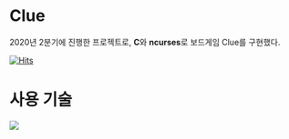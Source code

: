 # Clue
2020년 2분기에 진행한 프로젝트로, **C**와 **ncurses**로 보드게임 Clue를 구현했다.

[![Hits](https://hits.seeyoufarm.com/api/count/incr/badge.svg?url=https%3A%2F%2Fgithub.com%2FWOOSERK%2FClue&count_bg=%2379C83D&title_bg=%23555555&icon=furrynetwork.svg&icon_color=%23FFFFFF&title=Clue&edge_flat=true)](https://hits.seeyoufarm.com)

# 사용 기술
<img src="https://img.shields.io/badge/C-A8B9CC?style=flat-square&logo=C&logoColor=white"/></a>
